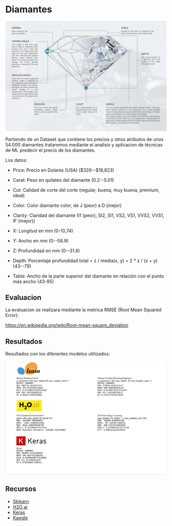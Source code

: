 # Diamantes

![titulo](images/titulo_diamante.jpg)

Partiendo de un Dataset que contiene los precios y otros atributos de unos 54.000 diamantes trataremos mediante el analisis y aplicacion de técnicas de ML predecir el precio de los diamantes.

Los datos:

* Price:  Precio en Dolares (USA) (\$326--\$18,823)

* Carat:  Peso en quilates del diamante (0.2--5.01)

* Cut: Calidad de corte del corte (regular, buena, muy buena, premium, ideal)

* Color: Color diamante color, de J (peor) a D (mejor)

* Clarity:  Claridad del diamante (I1 (peor), SI2, SI1, VS2, VS1, VVS2, VVS1, IF (mejor))

* X:  Longitud en mm (0-10,74)

* Y:  Ancho en mm (0--58.9)

* Z: Profundidad en mm (0--31.8)

* Depth:  Porcentaje profundidad total = z / media(x, y) = 2 * z / (x + y) (43--79) 

* Table:  Ancho de la parte superior del diamante en relación con el punto más ancho (43-95)

## Evaluacion

La evaluacion se realizara mediante la metrica RMSE (Root Mean Squared Error):

https://en.wikipedia.org/wiki/Root-mean-square_deviation

## Resultados

Resultados con los diferentes modelos utilizados:

![imagen_resultados](images/resultados.jpg)

## Recursos

* [Sklearn](https://scikit-learn.org/stable/)
* [H2O ai](https://www.h2o.ai/)
* [Keras](https://keras.io/)
* [Kaggle](https://www.kaggle.com/shivam2503/diamonds)
